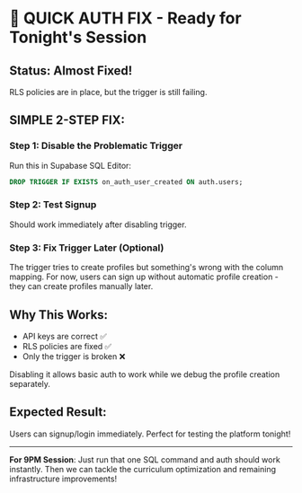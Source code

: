 # 🚀 QUICK AUTH FIX - Ready for Tonight's Session

## Status: Almost Fixed!
RLS policies are in place, but the trigger is still failing. 

## SIMPLE 2-STEP FIX:

### Step 1: Disable the Problematic Trigger
Run this in Supabase SQL Editor:
```sql
DROP TRIGGER IF EXISTS on_auth_user_created ON auth.users;
```

### Step 2: Test Signup
Should work immediately after disabling trigger.

### Step 3: Fix Trigger Later (Optional)
The trigger tries to create profiles but something's wrong with the column mapping. For now, users can sign up without automatic profile creation - they can create profiles manually later.

## Why This Works:
- API keys are correct ✅
- RLS policies are fixed ✅  
- Only the trigger is broken ❌

Disabling it allows basic auth to work while we debug the profile creation separately.

## Expected Result:
Users can signup/login immediately. Perfect for testing the platform tonight!

---
**For 9PM Session**: Just run that one SQL command and auth should work instantly. Then we can tackle the curriculum optimization and remaining infrastructure improvements!